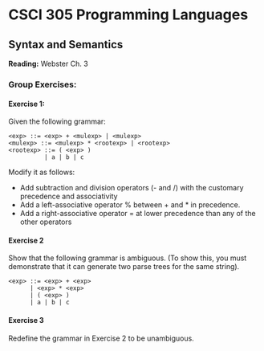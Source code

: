 # CSCI 305 Programming Languages

## Syntax and Semantics

**Reading:** Webster Ch. 3

### Group Exercises:

#### Exercise 1:
Given the following grammar:

```
<exp> ::= <exp> + <mulexp> | <mulexp>
<mulexp> ::= <mulexp> * <rootexp> | <rootexp>
<rootexp> ::= ( <exp> )
          | a | b | c
```

Modify it as follows:
- Add subtraction and division operators (- and /) with the customary precedence and associativity
- Add a left-associative operator % between + and * in precedence.
- Add a right-associative operator = at lower precedence than any of the other operators

#### Exercise 2
Show that the following grammar is ambiguous. (To show this, you must demonstrate that it can generate two parse trees for the same string).

```
<exp> ::= <exp> + <exp>
      | <exp> * <exp>
      | ( <exp> )
      | a | b | c
```

#### Exercise 3
Redefine the grammar in Exercise 2 to be unambiguous.
